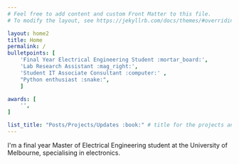 ```yaml
---
# Feel free to add content and custom Front Matter to this file.
# To modify the layout, see https://jekyllrb.com/docs/themes/#overriding-theme-defaults

layout: home2
title: Home
permalink: /
bulletpoints: [
    'Final Year Electrical Engineering Student :mortar_board:',
    'Lab Research Assistant :mag_right:',
    'Student IT Associate Consultant :computer:' ,
    "Python enthusiast :snake:",
    ]

awards: [
    '',
]

list_title: "Posts/Projects/Updates :book:" # title for the projects and posts etc
---
```


<!-- # Big Title testing!
## Another smaller one? -->

I'm a final year Master of Electrical Engineering student at the University of Melbourne, specialising in electronics.